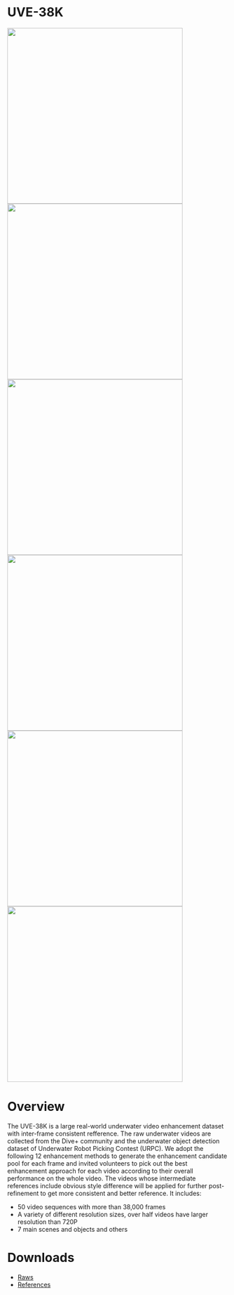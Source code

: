 # UVE-38K

<img src="./imgs/G0024172-raw.gif" width="400"> <img src="./imgs/G0024172-ref.gif" width="400">
<img src="./imgs/Mobula15-raw.gif" width="400"> <img src="./imgs/Mobula15-ref.gif" width="400">
<img src="./imgs/YDXJ0003-2-raw.gif" width="400"> <img src="./imgs/YDXJ0003-2-ref.gif" width="400">

# Overview

The UVE-38K is a large real-world underwater video enhancement dataset with inter-frame consistent refference. The raw underwater videos are collected from the Dive+ community and the underwater object detection dataset of Underwater Robot Picking Contest (URPC). We adopt the following 12 enhancement methods to generate the enhancement candidate pool for each frame and invited volunteers to pick out the best enhancement approach for each video according to their overall performance on the whole video. The videos whose intermediate references include obvious style difference will be applied for further post-refinement to get more consistent and better reference.
It includes:

- 50 video sequences with more than 38,000 frames
- A variety of different resolution sizes, over half videos have larger resolution than 720P
- 7 main scenes and objects and others

# Downloads

- [Raws]()
- [References]()





